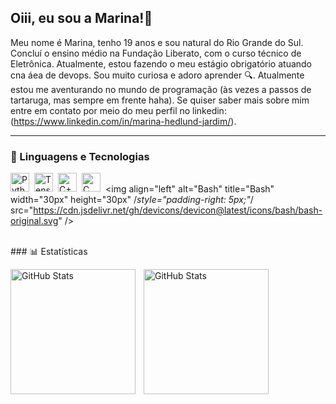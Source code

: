 ## Oiii, eu sou a Marina!👋

Meu nome é Marina, tenho 19 anos e sou natural do Rio Grande do Sul. Concluí o ensino médio na Fundação Liberato, com o curso técnico de Eletrônica. Atualmente, estou fazendo o meu estágio obrigatório atuando cna áea de devops. Sou muito curiosa e adoro aprender 🔍. Atualmente estou me aventurando no mundo de programação (às vezes a passos de tartaruga, mas sempre em frente haha). Se quiser saber mais sobre mim entre em contato por meio do meu perfil no linkedin:(https://www.linkedin.com/in/marina-hedlund-jardim/).

---

### 🤖 Linguagens e Tecnologias
<img 
    align="left" 
    alt="Python"
    title="Python" 
    width="30px" 
    style="padding-right: 5px;" 
    src="https://cdn.jsdelivr.net/gh/devicons/devicon@latest/icons/python/python-original.svg"
/> 
<img 
    align="left" 
    alt="TensorFlow" 
    title="TensorFlow"
    width="30px" 
    style="padding-right: 5px;" 
    src="https://cdn.jsdelivr.net/gh/devicons/devicon@latest/icons/tensorflow/tensorflow-original.svg"           
/>
<img 
    align="left" 
    alt="C++" 
    title="C++"
    width="30px" 
    style="padding-right: 5px;" 
    src="https://cdn.jsdelivr.net/gh/devicons/devicon@latest/icons/cplusplus/cplusplus-original.svg"
/>
<img 
    align="left" 
    alt="C"
    title="C" 
    width="30px" 
    style="padding-right: 5px;" 
    src="https://cdn.jsdelivr.net/gh/devicons/devicon@latest/icons/c/c-original.svg"
/>  
<img 
    align="left"
    alt="Bash"
    title="Bash"
    width="30px"
    height="30px"
    /*style="padding-right: 5px;"*/ 
    src="https://cdn.jsdelivr.net/gh/devicons/devicon@latest/icons/bash/bash-original.svg"
/>


<br/>
### 📊 Estatísticas

<p>
  <img 
    align="left" 
    alt="GitHub Stats" 
    height="200" 
    style="padding-right: 10px;" 
    src="https://github-readme-stats.vercel.app/api?username=m705-bit&&theme=tokyonight" 
  />

<img 
      align="left" 
      alt="GitHub Stats" 
      height="200" 
      src="https://github-readme-stats.vercel.app/api/top-langs/?username=m705-bit&theme=tokyonight&layout=compact&custom_title=Tecnologias&langs_count=9" 
  />
